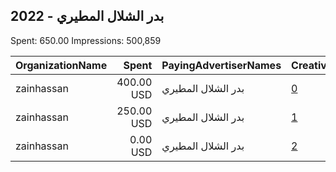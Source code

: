 ## 2022 - بدر الشلال المطيري 
Spent: 650.00
Impressions: 500,859

|OrganizationName|Spent|PayingAdvertiserNames|CreativeUrls|Impressions|Genders|AgeBrackets|CountryCodes|BillingAddresses|CandidateBallotInformation|
|:---|---:|:---|:---|---:|:---|:---|:---|:---|:---|
|zainhassan|400.00 USD|بدر الشلال المطيري|[0](https://www.snap.com/political-ads/asset/63c6d152c56dac771d48c0bd4b9700dab4cc289b959b6579d15b9558e679e9b0?mediaType=jpg)|351,643||18+|kuwait|"14,hawalli/kuwait,30000,KW"|bader alshalal|
|zainhassan|250.00 USD|بدر الشلال المطيري|[1](https://www.snap.com/political-ads/asset/68fe6855d81a0eaec44ad36ce11b5909146784f6009aa22d1d26d91fe92d1d60?mediaType=mp4)|149,002||18+|kuwait|"14,hawalli/kuwait,30000,KW"|bader alshalal|
|zainhassan|0.00 USD|بدر الشلال المطيري|[2](https://www.snap.com/political-ads/asset/ac84bd0b12978f9d3b90543a6ed6dd27a4a2541eb7ae8ecddded16a9a4843c9b?mediaType=jpeg)|214||18+|kuwait|"14,hawalli/kuwait,30000,KW"|bader alshalal|
